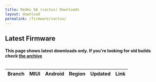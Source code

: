 ```yaml
---
title: Redmi 6A (cactus) Downloads
layout: download
permalink: /firmware/cactus/
---
```


## Latest Firmware
#### This page shows latest downloads only. If you're looking for old builds check [the archive](/archive/firmware/cactus/)


<div style="overflow-x:auto;">
<table id="firmware" class="compact row-border" style="width:100%">
    <thead>
        <tr>
            <th>Branch</th>
            <th>MIUI</th>
            <th>Android</th>
            <th>Region</th>
            <th>Updated</th>
            <th>Link</th>
        </tr>
    </thead>
    <script>loadFirmwareDownloads('cactus', 'latest')</script>
</table>
</div>
